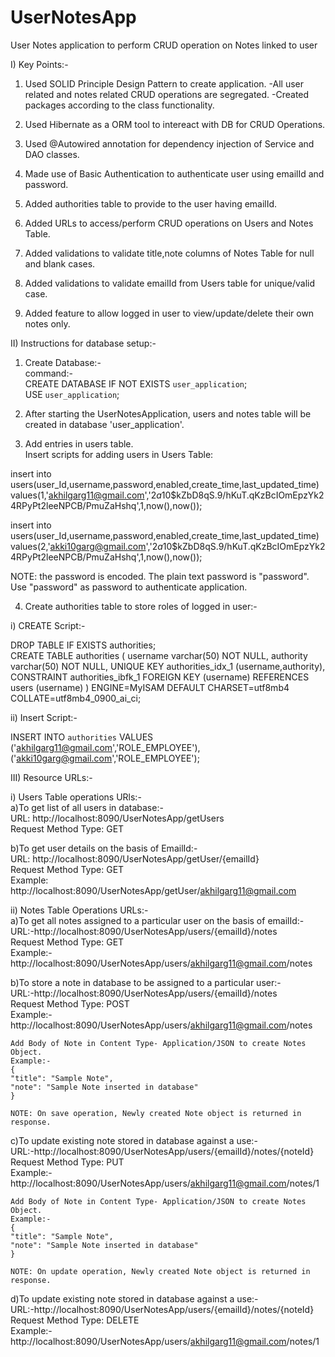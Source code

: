 # UserNotesApp
User Notes application to perform CRUD operation on Notes linked to user

I) Key Points:-
1. Used SOLID Principle Design Pattern to create application.
   -All user related and notes related CRUD operations are segregated.
   -Created packages according to the class functionality.

2. Used Hibernate as a ORM tool to intereact with DB for CRUD Operations.

3. Used @Autowired annotation for dependency injection of Service and DAO classes.

4. Made use of Basic Authentication to authenticate user using emailId and password.

5. Added authorities table to provide to the user having emailId.

6. Added URLs to access/perform CRUD operations on Users and Notes Table. 

7. Added validations to validate title,note columns of Notes Table for null and blank cases.
   
8. Added validations to validate emailId from Users table for unique/valid case.

9. Added feature to allow logged in user to view/update/delete their own notes only.

II) Instructions for database setup:- 
1. Create Database:-      
  command:-         
  CREATE DATABASE  IF NOT EXISTS `user_application`;     
  USE `user_application`;      

2. After starting the UserNotesApplication, users and notes table will be created in database 'user_application'. 

3. Add entries in users table.  
Insert scripts for adding users in Users Table:   

insert into users(user_Id,username,password,enabled,create_time,last_updated_time) values(1,'akhilgarg11@gmail.com','$2a$10$kZbD8qS.9/hKuT.qKzBcIOmEpzYk24RPyPt2leeNPCB/PmuZaHshq',1,now(),now());  

insert into users(user_Id,username,password,enabled,create_time,last_updated_time) values(2,'akki10garg@gmail.com','$2a$10$kZbD8qS.9/hKuT.qKzBcIOmEpzYk24RPyPt2leeNPCB/PmuZaHshq',1,now(),now()); 
 
NOTE: the password is encoded. The plain text password is "password".  
Use "password" as password to authenticate application. 
	
4. Create authorities table to store roles of logged in user:-  

i) CREATE Script:-   

DROP TABLE IF EXISTS authorities;      
CREATE TABLE authorities (
  username varchar(50) NOT NULL,
  authority varchar(50) NOT NULL,
  UNIQUE KEY authorities_idx_1 (username,authority),
  CONSTRAINT authorities_ibfk_1 FOREIGN KEY (username) REFERENCES users (username)
)  ENGINE=MyISAM DEFAULT CHARSET=utf8mb4 COLLATE=utf8mb4_0900_ai_ci;  

ii) Insert Script:-

INSERT INTO `authorities` 
VALUES ('akhilgarg11@gmail.com','ROLE_EMPLOYEE'),('akki10garg@gmail.com','ROLE_EMPLOYEE');  
 
III) Resource URLs:-  

i) Users Table operations URls:-   
 a)To get list of all users in database:-  
   URL: http://localhost:8090/UserNotesApp/getUsers  
   Request Method Type: GET  
  
 b)To get user details on the basis of EmailId:-    
   URL: http://localhost:8090/UserNotesApp/getUser/{emailId}  
   Request Method Type: GET  
   Example: http://localhost:8090/UserNotesApp/getUser/akhilgarg11@gmail.com  

ii) Notes Table Operations URLs:-  
 a)To get all notes assigned to a particular user on the basis of emailId:-    
	URL:-http://localhost:8090/UserNotesApp/users/{emailId}/notes  
	Request Method Type: GET  
	Example:- http://localhost:8090/UserNotesApp/users/akhilgarg11@gmail.com/notes  
	
 b)To store a note in database to be assigned to a particular user:-   
	URL:-http://localhost:8090/UserNotesApp/users/{emailId}/notes   
	Request Method Type: POST   
	Example:- http://localhost:8090/UserNotesApp/users/akhilgarg11@gmail.com/notes  
	
	Add Body of Note in Content Type- Application/JSON to create Notes Object.
	Example:- 
	{
	"title": "Sample Note",
	"note": "Sample Note inserted in database"
	}
	
	NOTE: On save operation, Newly created Note object is returned in response.
	
 c)To update existing note stored in database against a use:-   
	URL:-http://localhost:8090/UserNotesApp/users/{emailId}/notes/{noteId}  
	Request Method Type: PUT   
	Example:- http://localhost:8090/UserNotesApp/users/akhilgarg11@gmail.com/notes/1 
	
	Add Body of Note in Content Type- Application/JSON to create Notes Object.
	Example:- 
	{
	"title": "Sample Note",
	"note": "Sample Note inserted in database"
	}
	
	NOTE: On update operation, Newly created Note object is returned in response.
	
 d)To update existing note stored in database against a use:-   
	URL:-http://localhost:8090/UserNotesApp/users/{emailId}/notes/{noteId}  
	Request Method Type: DELETE  
	Example:- http://localhost:8090/UserNotesApp/users/akhilgarg11@gmail.com/notes/1
	
